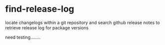 # find-release-log
locate changelogs within a git repository and search github release notes to retrieve release log for package versions

need testing........
